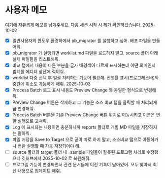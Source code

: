 # 사용자 메모
여기에 자유롭게 메모를 남겨주세요. 다음 세션 시작 시 제가 확인하겠습니다.
2025-10-02
- [x] 일반사용자의 윈도우 환경하에서 pb_migrator 를 실행하고 싶어. 배포 파일을 만들어줘.
- [x] pb_migrator 가 실행되면 worklist.md 파일을 로드하지 말고, source 폴더 아래 실제 파일들을 리스트해줘.
- [x] 비교 탭에서 내용이 다른 부분을 글자 배경색이 다르게 표시하는데 어떤 의미인지 범례를 에디터 상단에 적어줘.
- [x] worklist 다중 선택 후 일괄 처리하는 기능이 필요해. 진행률 표시(프로그레스바)와 중간에 취소도 가능하게 해줘.
2025-10-03
- [x] Process Batch 로그 표시 내용도 Preview Change 와 동일한 형식으로 변경해줘.
- [x] Preview Change 버튼은 삭제하고 그 기능은 소스 비교 탭을 클릭할 때 처리되게끔 변경해줘.
- [x] Process Batch 버튼을 기존 Preview Change 버튼 위치로 이동시키고 이름은 변환 실행으로 고쳐줘.
- [x] Log 에 표시되는 내용이면 충분하니까 reports 폴더로 개별 MD 파일을 저장하지는 말아줘.
- [x] 파일 저장을 Save to Target 으로 굳이 따로 하지 말고, 소스비교 탭으로 이동하거나 변환 실행할 때 자동 저장되어야 해.
- [ ] source 폴더와 target 폴더 내 _sample 파일들이 잘못된 프로그램 처리로 수정됐으니 깃허브에서 2025-10-02 로 복원해줘.
- [ ] 프로그램 기능이 변경되면서 관련 문서들에 이전 기록이 남아있어. 모두 찾아서 최신 내용으로 업데이트 해줘.
